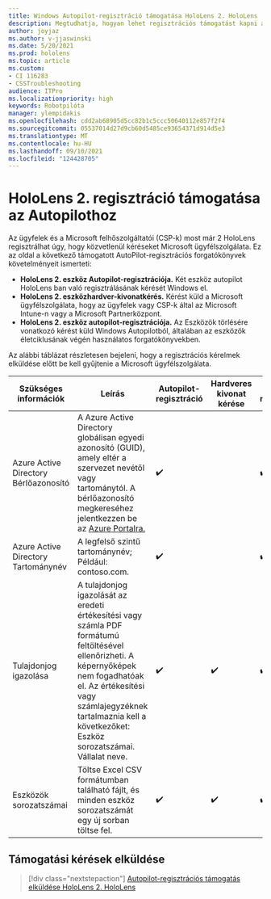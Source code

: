 ```yaml
---
title: Windows Autopilot-regisztráció támogatása HoloLens 2. HoloLens
description: Megtudhatja, hogyan lehet regisztrációs támogatást kapni az Autopilothoz HoloLens 2 eszközön.
author: joyjaz
ms.author: v-jjaswinski
ms.date: 5/20/2021
ms.prod: hololens
ms.topic: article
ms.custom:
- CI 116283
- CSSTroubleshooting
audience: ITPro
ms.localizationpriority: high
keywords: Robotpilóta
manager: ylempidakis
ms.openlocfilehash: cdd2ab68905d5cc82b1c5ccc50640112e857f2f4
ms.sourcegitcommit: 05537014d27d9cb60d5485ce93654371d914d5e3
ms.translationtype: MT
ms.contentlocale: hu-HU
ms.lasthandoff: 09/10/2021
ms.locfileid: "124428705"
---
```

# <a name="hololens-2-registration-support-for-autopilot"></a>HoloLens 2. regisztráció támogatása az Autopilothoz

Az ügyfelek és a Microsoft felhőszolgáltatói (CSP-k) most már 2 HoloLens regisztrálhat úgy, hogy közvetlenül kéréseket Microsoft ügyfélszolgálata. Ez az oldal a következő támogatott AutoPilot-regisztrációs forgatókönyvek követelményeit ismerteti:

- **HoloLens 2. eszköz Autopilot-regisztrációja.** Két eszköz autopilot HoloLens ban való regisztrálásának kérését Windows el.
- **HoloLens 2. eszközhardver-kivonatkérés.** Kérést küld a Microsoft ügyfélszolgálata, hogy az ügyfelek vagy CSP-k által az Microsoft Intune-n vagy a Microsoft Partnerközpont.
- **HoloLens 2. eszköz autopilot-regisztrációja.** Az Eszközök törlésére vonatkozó kérést küld Windows Autopilotból, általában az eszközök életciklusának végén használatos forgatókönyvekben.

Az alábbi táblázat részletesen bejeleni, hogy a regisztrációs kérelmek elküldése előtt be kell gyűjtenie a Microsoft ügyfélszolgálata. 

| Szükséges információk | Leírás | Autopilot-regisztráció  | Hardveres kivonat kérése | Autopilot-regisztráció |
------------|-------------------------------|--------------------------------------------------|------------------------------|--------------------------------|
|  Azure Active Directory Bérlőazonosító    |    A Azure Active Directory globálisan egyedi azonosító (GUID), amely eltér a szervezet nevétől vagy tartománytól.    A bérlőazonosító megkereséhez jelentkezzen be az [Azure Portalra.](https://portal.azure.com/#blade/Microsoft_AAD_IAM/ActiveDirectoryMenuBlade/Properties)    |     ✔️                         |                              |                         ✔️                        |
|  Azure Active Directory Tartománynév    |   A legfelső szintű tartománynév; Például: contoso.com.    |     ✔️                         |                              |                         ✔️                        |
|  Tulajdonjog igazolása    |   A tulajdonjog igazolását az eredeti értékesítési vagy számla PDF formátumú feltöltésével ellenőrizheti. A képernyőképek nem fogadhatóak el. Az értékesítési vagy számlajegyzéknek tartalmaznia kell a következőket: Eszköz sorozatszámai. Vállalat neve.     |     ✔️                         |              ✔️                |                         ✔️                        |
|  Eszközök sorozatszámai    |   Töltse Excel CSV formátumban található fájlt, és minden eszköz sorozatszámát egy új sorban töltse fel.     |     ✔️                         |              ✔️                |                         ✔️                        |

## <a name="submit-support-requests"></a>Támogatási kérések elküldése

> [!div class="nextstepaction"]
> [Autopilot-regisztrációs támogatás elküldése HoloLens 2. HoloLens](https://prod.support.services.microsoft.com/supportrequestform/0d8bf192-cab7-6d39-143d-5a17840b9f5f)
